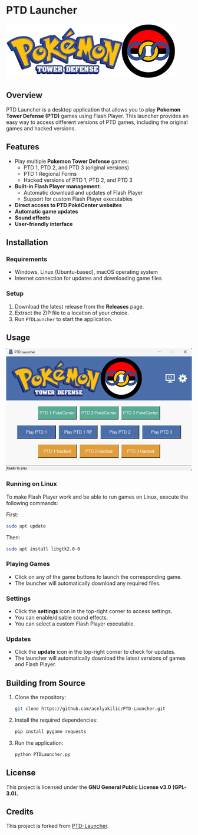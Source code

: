 # PTD Launcher

![PTD Launcher Logo](resources/logo.png)

## Overview
PTD Launcher is a desktop application that allows you to play **Pokemon Tower Defense (PTD)** games using Flash Player. This launcher provides an easy way to access different versions of PTD games, including the original games and hacked versions.

## Features
- Play multiple **Pokemon Tower Defense** games:
  - PTD 1, PTD 2, and PTD 3 (original versions)
  - PTD 1 Regional Forms
  - Hacked versions of PTD 1, PTD 2, and PTD 3
- **Built-in Flash Player management**:
  - Automatic download and updates of Flash Player
  - Support for custom Flash Player executables
- **Direct access to PTD PokéCenter websites**
- **Automatic game updates**
- **Sound effects**
- **User-friendly interface**

## Installation

### Requirements
- Windows, Linux (Ubuntu-based), macOS operating system
- Internet connection for updates and downloading game files

### Setup
1. Download the latest release from the **Releases** page.
2. Extract the ZIP file to a location of your choice.
3. Run `PTDLauncher` to start the application.

## Usage

![PTD Launcher Screenshot](assets/screenshot.png)

### Running on Linux
To make Flash Player work and be able to run games on Linux, execute the following commands:

First:
```bash
sudo apt update
```
Then:
```bash
sudo apt install libgtk2.0-0
```

### Playing Games
- Click on any of the game buttons to launch the corresponding game.
- The launcher will automatically download any required files.

### Settings
- Click the **settings** icon in the top-right corner to access settings.
- You can enable/disable sound effects.
- You can select a custom Flash Player executable.

### Updates
- Click the **update** icon in the top-right corner to check for updates.
- The launcher will automatically download the latest versions of games and Flash Player.

## Building from Source

1. Clone the repository:
   ```bash
   git clone https://github.com/acelyakilic/PTD-Launcher.git
   ```
2. Install the required dependencies:
   ```bash
   pip install pygame requests
   ```
3. Run the application:
   ```bash
   python PTDLauncher.py
   ```

## License
This project is licensed under the **GNU General Public License v3.0 (GPL-3.0).**

## Credits
This project is forked from [PTD-Launcher](https://github.com/tivp/PTD-Launcher).
